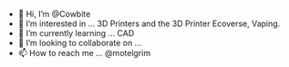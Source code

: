 - 👋 Hi, I’m @Cowbite
- 👀 I’m interested in ... 3D Printers and the 3D Printer Ecoverse, Vaping.
- 🌱 I’m currently learning ... CAD
- 💞️ I’m looking to collaborate on ...
- 📫 How to reach me ... @motelgrim

<!---
Cowbite/Cowbite is a ✨ special ✨ repository because its `README.md` (this file) appears on your GitHub profile.
You can click the Preview link to take a look at your changes.
--->

